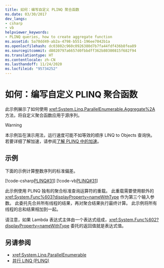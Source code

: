 ```yaml
---
title: 如何：编写自定义 PLINQ 聚合函数
ms.date: 03/30/2017
dev_langs:
- csharp
- vb
helpviewer_keywords:
- PLINQ queries, how to create aggregate function
ms.assetid: 5a70dd49-ab2a-4798-b551-196ee7042b1a
ms.openlocfilehash: dc03802c960c0926380d7b7fa44fdf436b8fea89
ms.sourcegitcommit: d8020797a6657d0fbbdff362b80300815f682f94
ms.translationtype: HT
ms.contentlocale: zh-CN
ms.lasthandoff: 11/24/2020
ms.locfileid: "95734252"
---
```

# <a name="how-to-write-a-custom-plinq-aggregate-function"></a>如何：编写自定义 PLINQ 聚合函数

此示例展示了如何使用 <xref:System.Linq.ParallelEnumerable.Aggregate%2A> 方法，将自定义聚合函数应用于源序列。  
  
> [!WARNING]
> 本示例旨在演示用法，运行速度可能不如等效的顺序 LINQ to Objects 查询快。 若要详细了解加速，请参阅[了解 PLINQ 中的加速](understanding-speedup-in-plinq.md)。  
  
## <a name="example"></a>示例  

 下面的示例计算整数序列的标准偏差。  
  
 [!code-csharp[PLINQ#31](../../../samples/snippets/csharp/VS_Snippets_Misc/plinq/cs/plinqsamples.cs#31)]
 [!code-vb[PLINQ#31](../../../samples/snippets/visualbasic/VS_Snippets_Misc/plinq/vb/plinqsnippets1.vb#31)]  
  
 此示例使用 PLINQ 独有的聚合标准查询运算符的重载。 此重载需要使用额外的 <xref:System.Func%603?displayProperty=nameWithType> 作为第三个输入参数。 此委托先合并所有线程的结果，再对聚合结果执行最终计算。 此示例将所有线程的总和结果相加到一起。  
  
 请注意，如果 Lambda 表达式主体由一个表达式组成，<xref:System.Func%602?displayProperty=nameWithType> 委托的返回值就是表达式值。  
  
## <a name="see-also"></a>另请参阅

- <xref:System.Linq.ParallelEnumerable>
- [并行 LINQ (PLINQ)](introduction-to-plinq.md)
